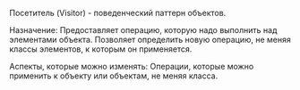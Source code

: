 Посетитель (Visitor) -  поведенческий паттерн объектов. 

Назначение: Предоставляет операцию, которую надо выполнить над элементами объекта. Позволяет определить новую операцию, не меняя классы элементов, к которым он применяется.

Аспекты, которые можно изменять: Операции, которые можно применить к объекту или объектам, не меняя класса.
